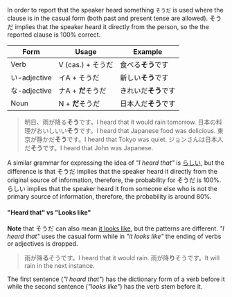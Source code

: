 In order to report that the speaker heard something `そうだ` is used where the clause is in the casual form (both past and present tense are allowed).
そうだ implies that the speaker heard it directly from the person, so the the reported clause is 100% correct.

|Form|Usage|Example|
|-|-|-|
|Verb|V (cas.) + そうだ|食べる**そう**です|
|い-adjective|イA + そうだ|新しい**そう**です|
|な-adjective|ナA + **だ**そうだ|きれいだ**そう**です|
|Noun|N + **だ**そうだ|日本人だ**そう**です|

>明日、雨が降る**そう**です。I heard that it would rain tomorrow.
>日本の料理がおいしいい**そう**です。I heard that Japanese food was delicious.
>東京が静かだ**そう**です。I heard that Tokyo was quiet.
>ジョンさんは日本人だ**そう**です。I heard that John was Japanese.

A similar grammar for expressing the idea of *"I heard that"* is [らしい](277), but the difference is that そうだ implies that the speaker heard it directly from the original source of information, therefore, the probability for そうだ is 100%. らしい implies that the speaker heard it from someone else who is not the primary source of information, therefore, the probability is around 80%. 

#### "Heard that" vs "Looks like"
**Note** that そうだ can also mean [it looks like](106), but the patterns are different. *"I heard that"* uses the casual form while in *"it looks like"* the ending of verbs or adjectives is dropped.
>雨が降**る**そうです。I heard that it would rain.
>雨が降**り**そうです。It will rain in the next instance.

The first sentence (*"I heard that"*) has the dictionary form of a verb before it while the second sentence (*"looks like"*) has the verb stem before it.